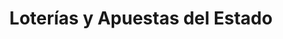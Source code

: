 ---
title: "Loterías y Apuestas del Estado"
url: /madrid/loterias-y-apuestas-del-estado/
shop: lotería
---